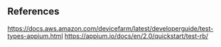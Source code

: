 



## References

https://docs.aws.amazon.com/devicefarm/latest/developerguide/test-types-appium.html
https://appium.io/docs/en/2.0/quickstart/test-rb/